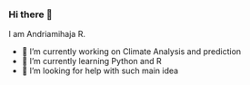 ### Hi there 👋

I am Andriamihaja R.

- 🔭 I’m currently working on Climate Analysis and prediction 
- 🌱 I’m currently learning Python and R
- 🤔 I’m looking for help with such main idea


<!--
**Dihj/dihj** is a ✨ _special_ ✨ repository because its `README.md` (this file) appears on your GitHub profile.

Here are some ideas to get you started:

- 🔭 I’m currently working on ...
- 🌱 I’m currently learning ...
- 👯 I’m looking to collaborate on ...
- 🤔 I’m looking for help with ...
- 💬 Ask me about ...
- 📫 How to reach me: ...
- 😄 Pronouns: ...
- ⚡ Fun fact: ...
-->
